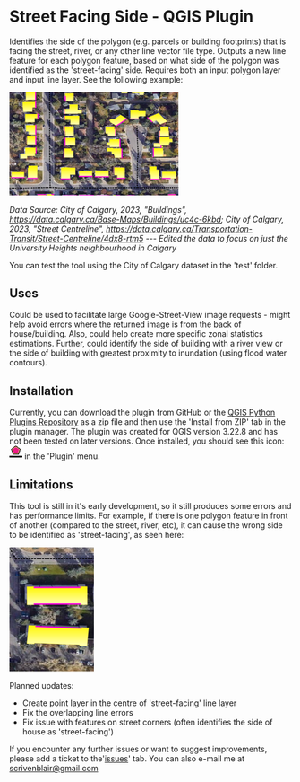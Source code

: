# Street Facing Side - QGIS Plugin

Identifies the side of the polygon (e.g. parcels or building footprints) that is facing the street, river, or any other line vector file type. Outputs a new line feature for each polygon feature, based on what side of the polygon was identified as the 'street-facing' side. Requires both an input polygon layer and input line layer. See the following example:

<img src="img\Example1.PNG"  width=60% height=60%>

*Data Source: City of Calgary, 2023, "Buildings", https://data.calgary.ca/Base-Maps/Buildings/uc4c-6kbd; City of Calgary, 2023, "Street Centreline", https://data.calgary.ca/Transportation-Transit/Street-Centreline/4dx8-rtm5 --- Edited the data to focus on just the University Heights neighbourhood in Calgary*

You can test the tool using the City of Calgary dataset in the 'test' folder.

## Uses

Could be used to facilitate large Google-Street-View image requests - might help avoid errors where the returned image is from the back of house/building. Also, could help create more specific zonal statistics estimations. Further, could identify the side of building with a river view or the side of building with greatest proximity to inundation (using flood water contours).

## Installation

Currently, you can download the plugin from GitHub or the [QGIS Python Plugins Repository](https://plugins.qgis.org/plugins/street_facing_side/) as a zip file and then use the 'Install from ZIP' tab in the plugin manager. The plugin was created for QGIS version 3.22.8 and has not been tested on later versions. Once installed, you should see this icon: ![Srt_fac_icon](icon.png) in the 'Plugin' menu.

## Limitations

This tool is still in it's early development, so it still produces some errors and has performance limits. For example, if there is one polygon feature in front of another (compared to the street, river, etc), it can cause the wrong side to be identified as 'street-facing', as seen here:

<img src="img\Issue1.PNG"  width=30% height=30%>

Planned updates:
- Create point layer in the centre of 'street-facing' line layer
- Fix the overlapping line errors
- Fix issue with features on street corners (often identifies the side of house as 'street-facing')

If you encounter any further issues or want to suggest improvements, please add a ticket to the'[issues](https://github.com/blairscriven/Street-Facing-Side/issues)' tab. You can also e-mail me at scrivenblair@gmail.com
